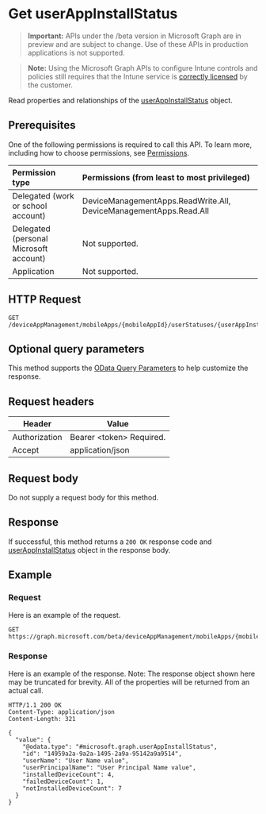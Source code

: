 ﻿# Get userAppInstallStatus

> **Important:** APIs under the /beta version in Microsoft Graph are in preview and are subject to change. Use of these APIs in production applications is not supported.

> **Note:** Using the Microsoft Graph APIs to configure Intune controls and policies still requires that the Intune service is [correctly licensed](https://go.microsoft.com/fwlink/?linkid=839381) by the customer.

Read properties and relationships of the [userAppInstallStatus](../resources/intune_apps_userappinstallstatus.md) object.
## Prerequisites
One of the following permissions is required to call this API. To learn more, including how to choose permissions, see [Permissions](../../../concepts/permissions_reference.md).

|Permission type      | Permissions (from least to most privileged)              |
|:--------------------|:---------------------------------------------------------|
|Delegated (work or school account) | DeviceManagementApps.ReadWrite.All, DeviceManagementApps.Read.All    |
|Delegated (personal Microsoft account) | Not supported.    |
|Application | Not supported. |

## HTTP Request
<!-- {
  "blockType": "ignored"
}
-->
```http
GET /deviceAppManagement/mobileApps/{mobileAppId}/userStatuses/{userAppInstallStatusId}
```

## Optional query parameters
This method supports the [OData Query Parameters](https://developer.microsoft.com/en-us/graph/docs/overview/query_parameters) to help customize the response.
## Request headers
|Header|Value|
|---|---|
|Authorization|Bearer &lt;token&gt; Required.|
|Accept|application/json|

## Request body
Do not supply a request body for this method.

## Response
If successful, this method returns a `200 OK` response code and [userAppInstallStatus](../resources/intune_apps_userappinstallstatus.md) object in the response body.

## Example
### Request
Here is an example of the request.
```http
GET https://graph.microsoft.com/beta/deviceAppManagement/mobileApps/{mobileAppId}/userStatuses/{userAppInstallStatusId}
```

### Response
Here is an example of the response. Note: The response object shown here may be truncated for brevity. All of the properties will be returned from an actual call.
```http
HTTP/1.1 200 OK
Content-Type: application/json
Content-Length: 321

{
  "value": {
    "@odata.type": "#microsoft.graph.userAppInstallStatus",
    "id": "14959a2a-9a2a-1495-2a9a-95142a9a9514",
    "userName": "User Name value",
    "userPrincipalName": "User Principal Name value",
    "installedDeviceCount": 4,
    "failedDeviceCount": 1,
    "notInstalledDeviceCount": 7
  }
}
```



